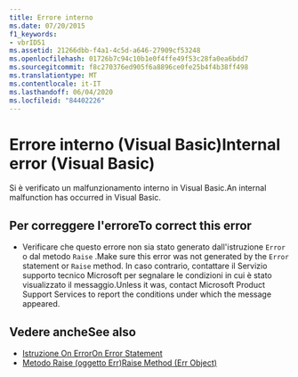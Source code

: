 ```yaml
---
title: Errore interno
ms.date: 07/20/2015
f1_keywords:
- vbrID51
ms.assetid: 21266dbb-f4a1-4c5d-a646-27909cf53248
ms.openlocfilehash: 01726b7c94c10b1e0f4ffe49f53c28fa0ea6bdd7
ms.sourcegitcommit: f8c270376ed905f6a8896ce0fe25b4f4b38ff498
ms.translationtype: MT
ms.contentlocale: it-IT
ms.lasthandoff: 06/04/2020
ms.locfileid: "84402226"
---
```

# <a name="internal-error-visual-basic"></a><span data-ttu-id="32b05-102">Errore interno (Visual Basic)</span><span class="sxs-lookup"><span data-stu-id="32b05-102">Internal error (Visual Basic)</span></span>
<span data-ttu-id="32b05-103">Si è verificato un malfunzionamento interno in Visual Basic.</span><span class="sxs-lookup"><span data-stu-id="32b05-103">An internal malfunction has occurred in Visual Basic.</span></span>  
  
## <a name="to-correct-this-error"></a><span data-ttu-id="32b05-104">Per correggere l'errore</span><span class="sxs-lookup"><span data-stu-id="32b05-104">To correct this error</span></span>  
  
- <span data-ttu-id="32b05-105">Verificare che questo errore non sia stato generato dall'istruzione `Error` o dal metodo `Raise` .</span><span class="sxs-lookup"><span data-stu-id="32b05-105">Make sure this error was not generated by the `Error` statement or `Raise` method.</span></span> <span data-ttu-id="32b05-106">In caso contrario, contattare il Servizio supporto tecnico Microsoft per segnalare le condizioni in cui è stato visualizzato il messaggio.</span><span class="sxs-lookup"><span data-stu-id="32b05-106">Unless it was, contact Microsoft Product Support Services to report the conditions under which the message appeared.</span></span>  
  
## <a name="see-also"></a><span data-ttu-id="32b05-107">Vedere anche</span><span class="sxs-lookup"><span data-stu-id="32b05-107">See also</span></span>

- [<span data-ttu-id="32b05-108">Istruzione On Error</span><span class="sxs-lookup"><span data-stu-id="32b05-108">On Error Statement</span></span>](../language-reference/statements/on-error-statement.md)
- [<span data-ttu-id="32b05-109">Metodo Raise (oggetto Err)</span><span class="sxs-lookup"><span data-stu-id="32b05-109">Raise Method (Err Object)</span></span>](xref:Microsoft.VisualBasic.ErrObject.Raise%2A)
